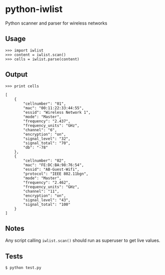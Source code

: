 # python-iwlist

Python scanner and parser for wireless networks

## Usage

```
>>> import iwlist
>>> content = iwlist.scan()
>>> cells = iwlist.parse(content)
```

## Output

```
>>> print cells

[
    {
        "cellnumber": "01",
        "mac": "00:11:22:33:44:55",
        "essid": "Wireless Network 1",
        "mode": "Master",
        "frequency": "2.437",
        "frequency_units": "GHz",
        "channel": "6",
        "encryption": "on",
        "signal_level": "32",
        "signal_total": "70",
        "db": "-78"
    },
    {
        "cellnumber": "02",
        "mac": "FE:DC:BA:98:76:54",
        "essid": "AB-Guest-Wifi",
        "protocol": "IEEE 802.11bgn",
        "mode": "Master",
        "frequency": "2.462",
        "frequency_units": "GHz",
        "channel": "11",
        "encryption": "on",
        "signal_level": "43",
        "signal_total": "100"
    }
]
```

## Notes

Any script calling `iwlist.scan()` should run as superuser to get live values.

## Tests

```
$ python test.py
```

